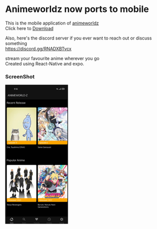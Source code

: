 # Animeworldz now ports to mobile

This is the mobile application of [animeworldz](https://github.com/Dovakiin0/animeworldz)  
Click here to [Download](https://github.com/Dovakiin0/animeworldz-mobile/releases/download/2.1.0/animeworldz.apk)   

Also, here's the discord server if you ever want to reach out or discuss something  
https://discord.gg/RNADXBTvcx

stream your favourite anime wherever you go  
Created using React-Native and expo.

### ScreenShot
<img src="ss.jpg" alt="drawing" width="200"/>
